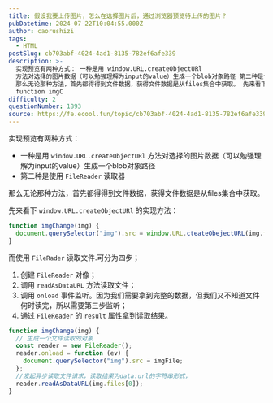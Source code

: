 ```yaml
---
title: 假设我要上传图片，怎么在选择图片后，通过浏览器预览待上传的图片？
pubDatetime: 2024-07-22T10:04:55.000Z
author: caorushizi
tags:
  - HTML
postSlug: cb703abf-4024-4ad1-8135-782ef6afe339
description: >-
  实现预览有两种方式： 一种是用 window.URL.createObjectURl
  方法对选择的图片数据（可以勉强理解为input的value）生成一个blob对象路径 第二种是使用 FileReader 读取器
  那么无论那种方法，首先都得得到文件数据，获得文件数据是从files集合中获取。 先来看下 window.URL.createObjectURl 的实现方法：
  function imgC
difficulty: 2
questionNumber: 1893
source: https://fe.ecool.fun/topic/cb703abf-4024-4ad1-8135-782ef6afe339
---
```


实现预览有两种方式：

- 一种是用 `window.URL.createObjectURl` 方法对选择的图片数据（可以勉强理解为input的value）生成一个blob对象路径
- 第二种是使用 `FileReader` 读取器

那么无论那种方法，首先都得得到文件数据，获得文件数据是从files集合中获取。

先来看下 `window.URL.createObjectURl` 的实现方法：

```js
function imgChange(img) {
  document.querySelector("img").src = window.URL.cteateObejectURL(img.files[0]);
}
```

而使用 `FileRader` 读取文件.可分为四步；

1. 创建 `FileReader` 对像；
2. 调用 `readAsDataURL` 方法读取文件；
3. 调用 `onload` 事件监听。因为我们需要拿到完整的数据，但我们又不知道文件何时读完，所以需要第三步监听；
4. 通过 `FileReader` 的 `result` 属性拿到读取结果。

```js
function imgChange(img) {
  // 生成一个文件读取的对象
  const reader = new FileReader();
  reader.onload = function (ev) {
    document.querySelector("img").src = imgFile;
  };
  //发起异步读取文件请求，读取结果为data:url的字符串形式，
  reader.readAsDataURL(img.files[0]);
}
```
